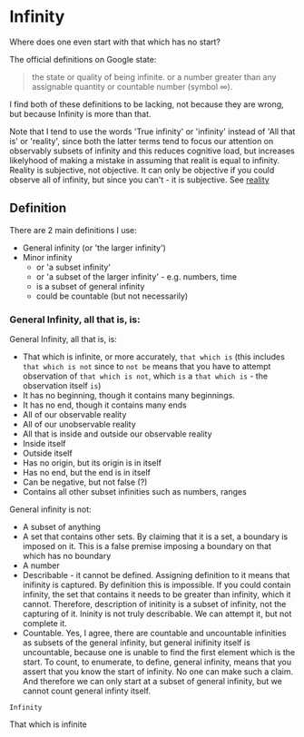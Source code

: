 
# Infinity

Where does one even start with that which has no start? 

The official definitions on Google state:

> the state or quality of being infinite. 
or 
> a number greater than any assignable quantity or countable number (symbol ∞).

I find both of these definitions to be lacking, not because they are wrong, but because Infinity is more than that.

Note that I tend to use the words 'True infinity' or 'infinity' instead of 'All that is' or 'reality', since both the latter terms tend to focus our attention on observably subsets of infinity and this reduces cognitive load, but increases likelyhood of making a mistake in assuming that realit is equal to infinity. Reality is subjective, not objective. It can only be objective if you could observe all of infinity, but since you can't - it is subjective.
See [reality](reality.md)

## Definition

There are 2 main definitions I use:

* General infinity (or 'the larger infinity')
* Minor infinity 
    * or 'a subset infinity' 
    * or 'a subset of the larger infinity' - e.g. numbers, time
    * is a subset of general infinity
    * could be countable (but not necessarily)

### General Infinity, all that is, is:

General Infinity, all that is, is:

* That which is infinite, or more accurately, `that which is` (this includes `that which is not` since to `not be` means that you have to attempt observation of `that which is not`, which `is` a `that which is` - the observation itself `is`)
* It has no beginning, though it contains many beginnings. 
* It has no end, though it contains many ends
* All of our observable reality
* All of our unobservable reality
* All that is inside and outside our observable reality
* Inside itself
* Outside itself
* Has no origin, but its origin is in itself
* Has no end, but the end is in itself
* Can be negative, but not false (?)
* Contains all other subset infinities such as numbers, ranges

General infinity is not:

* A subset of anything
* A set that contains other sets. By claiming that it is a set, a boundary is imposed on it. This is a false premise imposing a boundary on that which has no boundary
* A number
* Describable - it cannot be defined. Assigning definition to it means that inifinity is captured. By definition this is impossible. If you could contain infinity, the set that contains it needs to be greater than infinity, which it cannot. Therefore, description of initinity is a subset of infinity, not the capturing of it. Ininity is not truly describable. We can attempt it, but not complete it.
* Countable. Yes, I agree, there are countable and uncountable infinities as subsets of the general infinity, but general inifinity itself is uncountable, because one is unable to find the first element which is the start. To count, to enumerate, to define, general infinity, means that you assert that you know the start of infinity. No one can make such a claim. And therefore we can only start at a subset of general infinity, but we cannot count general infinty itself.

`Infinity`

That which is infinite